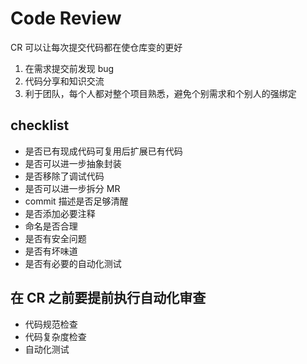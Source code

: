 # Code Review

CR 可以让每次提交代码都在使仓库变的更好

1. 在需求提交前发现 bug
2. 代码分享和知识交流
3. 利于团队，每个人都对整个项目熟悉，避免个别需求和个别人的强绑定

## checklist

- 是否已有现成代码可复用后扩展已有代码
- 是否可以进一步抽象封装
- 是否移除了调试代码
- 是否可以进一步拆分 MR
- commit 描述是否足够清醒
- 是否添加必要注释
- 命名是否合理
- 是否有安全问题
- 是否有坏味道
- 是否有必要的自动化测试

## 在 CR 之前要提前执行自动化审查

- 代码规范检查
- 代码复杂度检查
- 自动化测试
